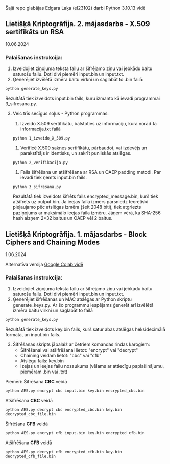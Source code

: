 Šajā repo glabājas Edgara Laķa (el23102) darbi Python 3.10.13 vidē
## Lietišķā Kriptogrāfija. 2. mājasdarbs - **X.509 sertifikāts un RSA**
10.06.2024

### Palaišanas instrukcija:

1. Izveidojiet ziņojuma teksta failu ar šifrējamo ziņu vai jebkādu baitu saturošu failu. Doti divi piemēri input.bin un input.txt.
2. Ģenerējiet izvēlētā izmēra baitu virkni un saglabāt to .bin failā:

`python generate_keys.py`
 
 Rezultātā tiek izveidots input.bin fails, kuru izmanto kā ievadi programmai 3_sifresana.py.

3. Veic trīs secīgus soļus - Python programmas:
    1. Izveido X.509 sertifikātu, balstoties uz informāciju, kura norādīta informacija.txt failā

    `python 1_izveido_X_509.py`

    1. Verificē X.509 saknes sertifikātu, pārbaudot, vai izdevējs un parakstītājs ir identisks, un sakrīt punliskās atslēgas. 

    `python 2_verifikacija.py`

    1. Faila šifrēšana un atšifrēšana ar RSA un OAEP padding metodi. Par ievadi tiek ņemts input.bin fails. 

    `python 3_sifresana.py`

    Rezultātā tiek izveidots šifrēts fails encrypted_message.bin, kurš tiek atšifrēts uz output.bin. Ja ieejas faila izmērs pārsniedz teorētiski pieļaujamo pēc atslēgas izmēra (šeit 2048 biti), tiek atgriezts paziņojums ar maksimālo ieejas faila izmēru. Jāņem vērā, ka SHA-256 hash aizņem 2*32 baitus un OAEP vēl 2 baitus.


## Lietišķā Kriptogrāfija. 1. mājasdarbs - **Block Ciphers and Chaining Modes**
1.06.2024

Alternatīva versija [Google Colab vidē](https://colab.research.google.com/drive/1ZkdVpOyzT0fQ1PF_miPOyYXtQZZXlawF?usp=sharing)

### Palaišanas instrukcija:

1. Izveidojiet ziņojuma teksta failu ar šifrējamo ziņu vai jebkādu baitu saturošu failu. Doti divi piemēri input.bin un input.txt.
2. Ģenerējiet šifrēšanas un MAC atslēgas ar Python skriptu generate_keys.py. Ar šo programmu iespējams ģenerēt arī izvēlētā izmēra baitu virkni un saglabāt to failā

`python generate_keys.py`
 
 Rezultātā tiek izveidots key.bin fails, kurš satur abas atslēgas heksidecimālā formātā, un input.bin fails.

3. Šifrēšanas skripts jāpalaiž ar četriem komandas rindas karogiem:
    - Šifrēšanai vai atšifrēšanai lietot: "encrypt" vai "decrypt"
    - Chaining veidam lietot: "cbc" vai "cfb"
    - Atslēgu fails: key.bin
    - Izejas un ieejas failu nosaukums (vēlams ar attiecīgu paplašinājumu, piemēram .bin vai .txt)

Piemēri:
Šifrēšana **CBC** veidā

`python AES.py encrypt cbc input.bin key.bin encrypted_cbc.bin`

Atšifrēšana **CBC** veidā

`python AES.py decrypt cbc encrypted_cbc.bin key.bin decrypted_cbc_file.bin`

Šifrēšana **CFB** veidā

`python AES.py encrypt cfb input.bin key.bin encrypted_cfb.bin`

Atšifrēšana **CFB**  veidā

`python AES.py decrypt cfb encrypted_cfb.bin key.bin decrypted_cfb_file.bin`


